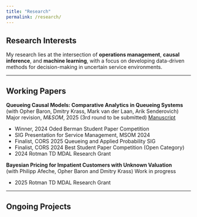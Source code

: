 ```yaml
---
title: "Research"
permalink: /research/
---
```


## Research Interests

My research lies at the intersection of **operations management**, **causal inference**, and **machine learning**, with a focus on developing data-driven methods for decision-making in uncertain service environments.

---

## Working Papers

**Queueing Causal Models: Comparative Analytics in Queueing Systems**  
(with Opher Baron, Dmitry Krass, Mark van der Laan, Arik Senderovich)
Major revision, *M&SOM*, 2025 (3rd round to be submitted)
[Manuscript](https://papers.ssrn.com/sol3/papers.cfm?abstract_id=5104446)
- Winner, 2024 Oded Berman Student Paper Competition
- SIG Presentation for Service Management, MSOM 2024
- Finalist, CORS 2025 Queueing and Applied Probability SIG
- Finalist, CORS 2024 Best Student Paper Competition (Open Category)
- 2024 Rotman TD MDAL Research Grant

**Bayesian Pricing for Impatient Customers with Unknown Valuation**  
(with Philipp Afeche, Opher Baron and Dmitry Krass)
Work in progress
- 2025 Rotman TD MDAL Research Grant
---

## Ongoing Projects

